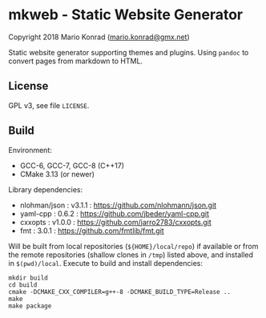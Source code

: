 
mkweb - Static Website Generator
================================

Copyright 2018 Mario Konrad (mario.konrad@gmx.net)

Static website generator supporting themes and plugins.
Using `pandoc` to convert pages from markdown to HTML.


License
-------

GPL v3, see file `LICENSE`.


Build
-----

Environment:

- GCC-6, GCC-7, GCC-8 (C++17)
- CMake 3.13 (or newer)

Library dependencies:

- nlohman/json : v3.1.1  : https://github.com/nlohmann/json.git
- yaml-cpp     : 0.6.2   : https://github.com/jbeder/yaml-cpp.git
- cxxopts      : v1.0.0  : https://github.com/jarro2783/cxxopts.git
- fmt          : 3.0.1   : https://github.com/fmtlib/fmt.git

Will be built from local repositories (`${HOME}/local/repo`) if available
or from the remote repositories (shallow clones in `/tmp`) listed above,
and installed in `$(pwd)/local`. Execute to build and install dependencies:

	mkdir build
	cd build
	cmake -DCMAKE_CXX_COMPILER=g++-8 -DCMAKE_BUILD_TYPE=Release ..
	make
	make package

